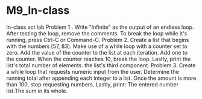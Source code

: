 # M9_In-class
In-class act lab
Problem 1 . Write "Infinite" as the output of an endless loop. After testing the loop, remove the comments. To break the loop while it's running, press Ctrl-C or Command-C.
Problem 2. Create a list that begins with the numbers [57, 83]. Make use of a while loop with a counter set to zero. Add the value of the counter to the list at each iteration.
Add one to the counter. When the counter reaches 10, break the loop. Lastly, print the list's total number of elements. the list's third component.
Problem 3. Create a while loop that requests numeric input from the user. Determine the running total after appending each integer to a list. Once the amount is more than 100, stop requesting numbers. Lastly, print: The entered number list.The sum in its whole.
